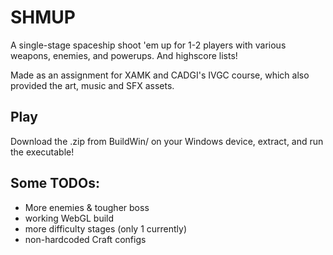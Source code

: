 # SHMUP
A single-stage spaceship shoot 'em up for 1-2 players with various weapons, enemies, and powerups. And highscore lists!

Made as an assignment for XAMK and CADGI's IVGC course, which also provided the art, music and SFX assets.

## Play
Download the .zip from BuildWin/ on your Windows device, extract, and run the executable!

## Some TODOs:
* More enemies & tougher boss
* working WebGL build
* more difficulty stages (only 1 currently)
* non-hardcoded Craft configs

